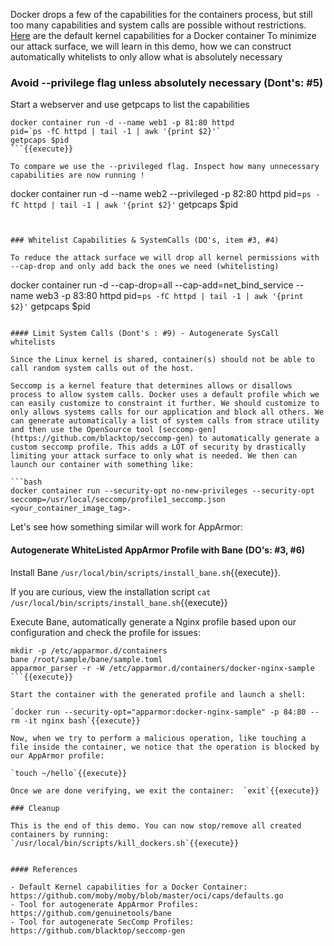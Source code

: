 
Docker drops a few of the capabilities for the containers process, but still too many capabilities and system calls are possible without restrictions.
[Here](https://github.com/moby/moby/blob/master/oci/caps/defaults.go) are the default kernel capabilities for a Docker container
To minimize our attack surface, we will learn in this demo, how we can construct automatically whitelists to only allow what is absolutely necessary

### Avoid --privilege flag unless absolutely necessary (Dont's: #5)

Start a webserver and use getpcaps to list the capabilities

```
docker container run -d --name web1 -p 81:80 httpd
pid=`ps -fC httpd | tail -1 | awk '{print $2}'`
getpcaps $pid
```{{execute}}

To compare we use the --privileged flag. Inspect how many unnecessary capabilities are now running !
```
docker container run -d --name web2 --privileged -p 82:80 httpd
pid=`ps -fC httpd | tail -1 | awk '{print $2}'`
getpcaps $pid
```{{execute}}


### Whitelist Capabilities & SystemCalls (DO's, item #3, #4)

To reduce the attack surface we will drop all kernel permissions with --cap-drop and only add back the ones we need (whitelisting)
```
docker container run -d --cap-drop=all --cap-add=net_bind_service --name web3 -p 83:80 httpd
pid=`ps -fC httpd | tail -1 | awk '{print $2}'`
getpcaps $pid
```{{execute}}

#### Limit System Calls (Dont's : #9) - Autogenerate SysCall whitelists

Since the Linux kernel is shared, container(s) should not be able to call random system calls out of the host.

Seccomp is a kernel feature that determines allows or disallows process to allow system calls. Docker uses a default profile which we can easily customize to constraint it further. We should customize to only allows systems calls for our application and block all others. We can generate automatically a list of system calls from strace utility and then use the OpenSource tool [seccomp-gen](https://github.com/blacktop/seccomp-gen) to automatically generate a custom seccomp profile. This adds a LOT of security by drastically limiting your attack surface to only what is needed. We then can launch our container with something like:

```bash
docker container run --security-opt no-new-privileges --security-opt seccomp=/usr/local/seccomp/profile1_seccomp.json <your_container_image_tag>.
```

Let's see how something similar will work for AppArmor:

#### Autogenerate WhiteListed AppArmor Profile with Bane (DO's: #3, #6)

Install Bane `/usr/local/bin/scripts/install_bane.sh`{{execute}}.

If you are curious, view the installation script `cat /usr/local/bin/scripts/install_bane.sh`{{execute}}

Execute Bane, automatically generate a Nginx profile based upon our configuration and check the profile for issues:

```
mkdir -p /etc/apparmor.d/containers
bane /root/sample/bane/sample.toml
apparmor_parser -r -W /etc/apparmor.d/containers/docker-nginx-sample
```{{execute}}

Start the container with the generated profile and launch a shell:

`docker run --security-opt="apparmor:docker-nginx-sample" -p 84:80 --rm -it nginx bash`{{execute}}

Now, when we try to perform a malicious operation, like touching a file inside the container, we notice that the operation is blocked by our AppArmor profile:

`touch ~/hello`{{execute}}

Once we are done verifying, we exit the container:  `exit`{{execute}}

### Cleanup

This is the end of this demo. You can now stop/remove all created containers by running:
`/usr/local/bin/scripts/kill_dockers.sh`{{execute}}


#### References

- Default Kernel capabilities for a Docker Container: https://github.com/moby/moby/blob/master/oci/caps/defaults.go
- Tool for autogenerate AppArmor Profiles: https://github.com/genuinetools/bane
- Tool for autogenerate SecComp Profiles: https://github.com/blacktop/seccomp-gen

